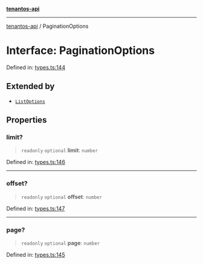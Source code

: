 [**tenantos-api**](../README.md)

***

[tenantos-api](../globals.md) / PaginationOptions

# Interface: PaginationOptions

Defined in: [types.ts:144](https://github.com/shadmanZero/tenantos-api/blob/5456fdea44f46a63455944d4982f5327cbeb3156/src/types.ts#L144)

## Extended by

- [`ListOptions`](ListOptions.md)

## Properties

### limit?

> `readonly` `optional` **limit**: `number`

Defined in: [types.ts:146](https://github.com/shadmanZero/tenantos-api/blob/5456fdea44f46a63455944d4982f5327cbeb3156/src/types.ts#L146)

***

### offset?

> `readonly` `optional` **offset**: `number`

Defined in: [types.ts:147](https://github.com/shadmanZero/tenantos-api/blob/5456fdea44f46a63455944d4982f5327cbeb3156/src/types.ts#L147)

***

### page?

> `readonly` `optional` **page**: `number`

Defined in: [types.ts:145](https://github.com/shadmanZero/tenantos-api/blob/5456fdea44f46a63455944d4982f5327cbeb3156/src/types.ts#L145)
